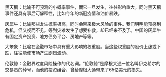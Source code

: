 黑天鹅：比喻不可预测的小概率事件，而它一旦发生，往往影响重大。同时黑天鹅事件还具有事后可解释性，比如今年的新冠疫情和油价暴跌。

灰犀牛：比喻那些发生概率极高，同时会带来极大风险的事件。我们明明能预感到危机，但又视而不见。等到灾难发生了想要补救，却已经来不及了。中国的灰犀牛有固定资产投资、地方债务平台、房地产等等。

大笨象：比喻在金融市场中具有重大影响的权重股。当这些权重股的股价上涨或下跌，往往能使市场产生剧烈波动。

伦敦鲸：金融界过度风险操作的代名词。“伦敦鲸”是摩根大通一位名叫伊克希尔的交易员的绰号，而他的投资组合，曾给摩根大通带来了65亿美元的损失。